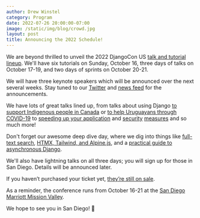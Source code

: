 ```yaml
---
author: Drew Winstel
category: Program
date: 2022-07-26 20:00:00-07:00
image: /static/img/blog/crowd.jpg
layout: post
title: Announcing the 2022 Schedule!
---
```


We are beyond thrilled to unveil the 2022 DjangoCon US [talk and tutorial lineup](/schedule/). We'll have six tutorials on Sunday, October 16, three days of talks on October 17-19, and two days of sprints on October 20-21.

We will have three keynote speakers which will be announced over the next several weeks. Stay tuned to our [Twitter](https://twitter.com/djangocon) and [news feed](/news/) for the announcements.

We have lots of great talks lined up, from talks about using Django [to support Indigenous people in Canada](/talks/astrodigenous-an-online-portal-for-sky/) or [to help Uruguayans through COVID-19](/talks/ayudapy-org-from-weekend-project-to-key/) to [speeding up your application](/tips-and-tricks-for-optimizing-django/) and [security](/talks/the-software-supply-chain-and-you-how-to/) [measures](/talks/scheming-with-csrf-when-platforms-manage/) and so much more!

Don't forget our awesome deep dive day, where we dig into things like [full-text search](/talks/a-pythonic-full-text-search/), [HTMX, Tailwind, and Alpine.js](/talks/modern-apps-with-django-htmx-tailwind-js/), and a [practical guide to asynchronous Django](/talks/async-django-the-practical-guide-you-ve/).

We'll also have lightning talks on all three days; you will sign up for those in San Diego. Details will be announced later.

If you haven’t purchased your ticket yet, [they’re still on sale](https://ti.to/defna/djangocon-us-2022).

As a reminder, the conference runs from October 16-21 at the [San Diego Marriott Mission Valley](/venue/).

We hope to see you in San Diego! 🦀
